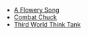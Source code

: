 * [A Flowery Song](A%20Flowery%20Song)
* [Combat Chuck](Combat%20Chuck)
* [Third World Think Tank](Third%20World%20Think%20Tank)